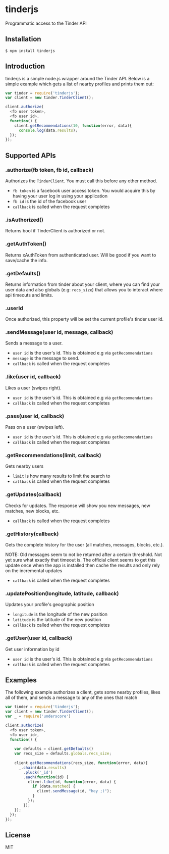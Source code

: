 # tinderjs

  Programmatic access to the Tinder API
  
  
## Installation

    $ npm install tinderjs
    
    
## Introduction

  tinderjs is a simple node.js wrapper around the Tinder API. Below is a simple example which gets a list of nearby profiles and prints them out:
  
```js
var tinder = require('tinderjs');
var client = new tinder.TinderClient();

client.authorize(
  <fb user token>,
  <fb user id>,
  function() {
    client.getRecommendations(10, function(error, data){
      console.log(data.results);
  });
});
```

## Supported APIs

### .authorize(fb token, fb id, callback)

  Authorizes the `TinderClient`. You must call this before any other method.
  
* `fb token` is a facebook user access token. You would acquire this by having your user log in using your application 
* `fb id` is the id of the facebook user 
* `callback` is called when the request completes 

### .isAuthorized()

  Returns bool if TinderClient is authorized or not.
  
### .getAuthToken()

  Returns xAuthToken from authenticated user. Will be good if you want to save/cache the info.

### .getDefaults()

  Returns information from tinder about your client, where you can find your user data and also globals (e.g: `recs_size`)
  that allows you to interact where api timeouts and limits.

### .userId

  Once authorized, this property will be set the current profile's tinder user id. 

### .sendMessage(user id, message, callback)

  Sends a message to a user. 
  
* `user id` is the user's id. This is obtained e.g via `getRecommendations` 
* `message` is the message to send. 
* `callback` is called when the request completes 

### .like(user id, callback)
  
  Likes a user (swipes right).
  
* `user id` is the user's id. This is obtained e.g  via `getRecommendations`
* `callback` is called when the request completes 

### .pass(user id, callback)

  Pass on a user (swipes left).
  
* `user id` is the user's id. This is obtained e.g  via `getRecommendations`
* `callback` is called when the request completes 

### .getRecommendations(limit, callback)

  Gets nearby users
  
* `limit` is how many results to limit the search to 
* `callback` is called when the request completes 

### .getUpdates(callback)

  Checks for updates. The response will show you new messages, new matches, new blocks, etc. 
  
* `callback` is called when the request completes 

### .getHistory(callback)

  Gets the complete history for the user (all matches, messages, blocks, etc.).
  
  NOTE: Old messages seem to not be returned after a certain threshold. Not yet sure what exactly that timeout is. The official client seems to get this update once when the app is installed then cache the results and only rely on the incremental updates

* `callback` is called when the request completes 

### .updatePosition(longitude, latitude, callback)

  Updates your profile's geographic position

* `longitude` is the longitude of the new position
* `latitude` is the latitude of the new position
* `callback` is called when the request completes 

### .getUser(user id, callback)

  Get user information by id

* `user id` is the user's id. This is obtained e.g  via `getRecommendations`
* `callback` is called when the request completes 

## Examples

  The following example authorizes a client, gets some nearby profiles, likes all of them, and sends a message to any of the ones that match
  
```js
var tinder = require('tinderjs');
var client = new tinder.TinderClient();
var _ = require('underscore')

client.authorize(
  <fb user token>,
  <fb user id>,
  function() {
    
    var defaults = client.getDefaults()
    var recs_size = defaults.globals.recs_size;
    
    client.getRecommendations(recs_size, function(error, data){
      _.chain(data.results)
        .pluck('_id')
        .each(function(id) {
          client.like(id, function(error, data) {
            if (data.matched) {
              client.sendMessage(id, "hey ;)");
            }
          });
        });
    });
  });
});
```
    
## License

  MIT
